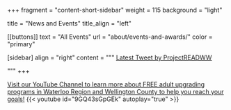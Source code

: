 +++
fragment = "content-short-sidebar"
weight = 115
background = "light"

title = "News and Events"
title_align = "left" 

[[buttons]]
  text = "All Events"
  url = "about/events-and-awards/"
  color = "primary"

[sidebar]
  align = "right"
  content = """
<a class="twitter-timeline"
href="https://twitter.com/ProjectREADWW?ref_src=twsrc%5Etfw"
data-chrome="nofooter noborders transparent"
data-tweet-limit="10">
Latest Tweet by ProjectREADWW
</a>
<script async src="https://platform.twitter.com/widgets.js" charset="utf-8"></script>
"""
+++

[Visit our YouTube Channel to learn more about FREE adult upgrading programs in Waterloo Region and Wellington County to help you reach your goals!](https://t.co/vfDON0HIBj)
{{< youtube id="9GQ43sGpGEk" autoplay="true" >}}

